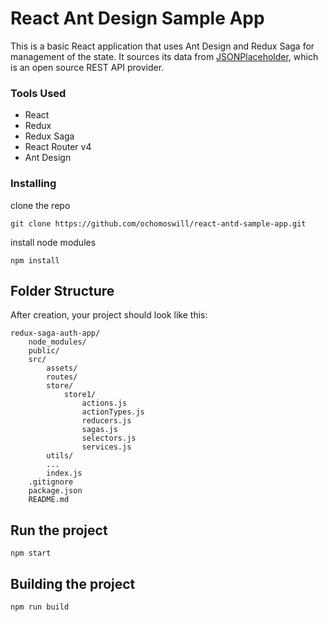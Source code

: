 # React Ant Design Sample App
This is a basic React application that uses Ant Design and Redux Saga for management of the state. It sources its data from [JSONPlaceholder](http://jsonplaceholder.typicode.com/), which is an open source REST API provider.

### Tools Used
* React
* Redux
* Redux Saga
* React Router v4
* Ant Design


### Installing
clone the repo
```
git clone https://github.com/ochomoswill/react-antd-sample-app.git
```

install node modules
```
npm install
```

## Folder Structure
After creation, your project should look like this:

```
redux-saga-auth-app/    
    node_modules/
    public/
    src/   
    	assets/
    	routes/    	     
        store/
        	store1/
            	actions.js                
            	actionTypes.js  
            	reducers.js                
            	sagas.js
            	selectors.js 
            	services.js
        utils/                
        ...
        index.js
    .gitignore
    package.json
    README.md
```

## Run the project

```
npm start
```

## Building the project

```
npm run build
```

 




